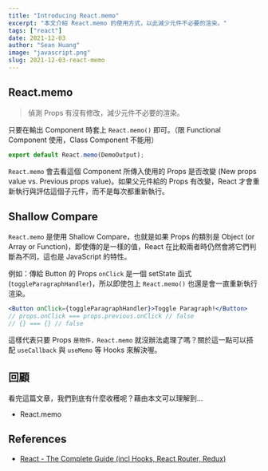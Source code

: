 ```yaml
---
title: "Introducing React.memo"
excerpt: "本文介紹 React.memo 的使用方式，以此減少元件不必要的渲染。"
tags: ["react"]
date: 2021-12-03
author: "Sean Huang"
image: "javascript.png"
slug: 2021-12-03-react-memo
---
```


## React.memo

> 偵測 Props 有沒有修改，減少元件不必要的渲染。

只要在輸出 Component 時套上 `React.memo()` 即可。（限 Functional Component 使用，Class Component 不能用）

```jsx
export default React.memo(DemoOutput);
```

`React.memo` 會去看這個 Component 所傳入使用的 Props 是否改變 (New props value vs. Previous props value)。如果父元件給的 Props 有改變，React 才會重新執行與評估這個子元件，而不是每次都重新執行。

## Shallow Compare

`React.memo` 是使用 Shallow Compare，也就是如果 Props 的類別是 Object (or Array or Function)，即使傳的是一樣的值，React 在比較兩者時仍然會將它們判斷為不同，這也是 JavaScript 的特性。

例如：傳給 Button 的 Props `onClick` 是一個 setState 函式 (`toggleParagraphHandler`)，所以即使包上 `React.memo()` 也還是會一直重新執行渲染。

```jsx
<Button onClick={toggleParagraphHandler}>Toggle Paragraph!</Button>
// props.onClick === props.previous.onClick // false
// {} === {} // false
```

這樣代表只要 Props `是物件，React.memo` 就沒辦法處理了嗎？關於這一點可以搭配 `useCallback` 與 `useMemo` 等 Hooks 來解決喔。

## 回顧

看完這篇文章，我們到底有什麼收穫呢？藉由本文可以理解到…

- React.memo

## References

- [React - The Complete Guide (incl Hooks, React Router, Redux)](https://www.udemy.com/course/react-the-complete-guide-incl-redux/)
